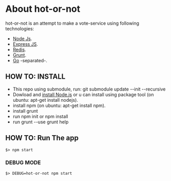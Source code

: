 # About hot-or-not
hot-or-not is an attempt to make a vote-service using following technologies:
* [Node Js].
* [Express JS].
* [Redis].
* [Grunt].
* [Go] -separated-.

## HOW TO: INSTALL
* This repo using submodule, run: git submodule update --init --recursive
* Dowload and [install Node.js] or u can install using package tool (on ubuntu: apt-get install nodejs).
* install npm (on ubuntu: apt-get install npm).
* install grunt
* run npm init or npm install
* run grunt --use grunt help

## HOW TO: Run The app
```
$> npm start
```

### DEBUG MODE

```
$> DEBUG=hot-or-not npm start
```

[Node Js]:http://nodejs.org/
[Express JS]:http://expressjs.com/
[install Node.js]:https://nodejs.org/download/
[Express Generator]:http://expressjs.com/starter/generator.html
[Grunt]:http://gruntjs.com/
[Redis]:http://redis.io/
[Go]:https://golang.org/
